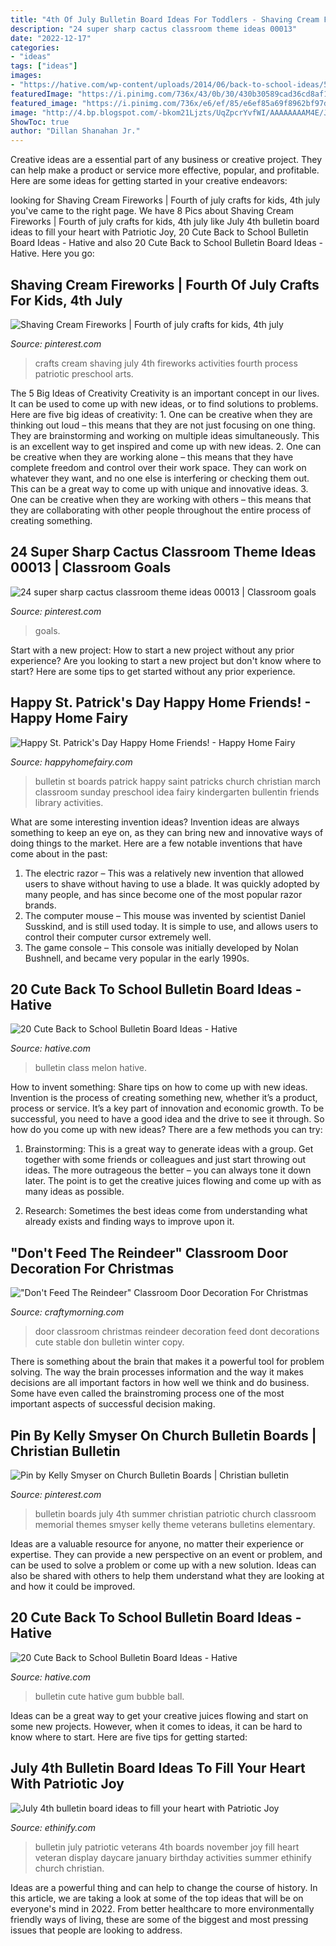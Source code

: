 ```yaml
---
title: "4th Of July Bulletin Board Ideas For Toddlers - Shaving Cream Fireworks"
description: "24 super sharp cactus classroom theme ideas 00013"
date: "2022-12-17"
categories:
- "ideas"
tags: ["ideas"]
images:
- "https://hative.com/wp-content/uploads/2014/06/back-to-school-ideas/5-our-class-in-one-in-a-melon.jpg"
featuredImage: "https://i.pinimg.com/736x/43/0b/30/430b30589cad36cd8af1da40ab651ea7.jpg"
featured_image: "https://i.pinimg.com/736x/e6/ef/85/e6ef85a69f8962bf97db58b9d09b11f9.jpg"
image: "http://4.bp.blogspot.com/-bkom21Ljzts/UqZpcrYvfWI/AAAAAAAAM4E/JYooP6FhCdI/s1600/reindeer-stable-classroom-door-decoration.png"
ShowToc: true
author: "Dillan Shanahan Jr."
---
```



Creative ideas are a essential part of any business or creative project. They can help make a product or service more effective, popular, and profitable. Here are some ideas for getting started in your creative endeavors:

	

		
looking for Shaving Cream Fireworks | Fourth of july crafts for kids, 4th july you've came to the right page. We have 8 Pics about Shaving Cream Fireworks | Fourth of july crafts for kids, 4th july like July 4th bulletin board ideas to fill your heart with Patriotic Joy, 20 Cute Back to School Bulletin Board Ideas - Hative and also 20 Cute Back to School Bulletin Board Ideas - Hative. Here you go:
		
    
## Shaving Cream Fireworks | Fourth Of July Crafts For Kids, 4th July

<img loading=lazy src="https://i.pinimg.com/originals/0f/08/ff/0f08ff32cd711512ea00a450cd7e27cc.jpg" onerror="this.onerror=null;this.src='https://tse4.mm.bing.net/th?id=OIP.IIwe4lD6x4ir1azkabmDMgHaQD&amp;pid=15.1';" alt="Shaving Cream Fireworks | Fourth of july crafts for kids, 4th july">

_Source: pinterest.com_

>crafts cream shaving july 4th fireworks activities fourth process patriotic preschool arts. 

	

The 5 Big Ideas of Creativity
Creativity is an important concept in our lives. It can be used to come up with new ideas, or to find solutions to problems. Here are five big ideas of creativity: 1. One can be creative when they are thinking out loud – this means that they are not just focusing on one thing. They are brainstorming and working on multiple ideas simultaneously. This is an excellent way to get inspired and come up with new ideas. 2. One can be creative when they are working alone – this means that they have complete freedom and control over their work space. They can work on whatever they want, and no one else is interfering or checking them out. This can be a great way to come up with unique and innovative ideas. 3. One can be creative when they are working with others – this means that they are collaborating with other people throughout the entire process of creating something.

    
## 24 Super Sharp Cactus Classroom Theme Ideas 00013 | Classroom Goals

<img loading=lazy src="https://i.pinimg.com/736x/e6/ef/85/e6ef85a69f8962bf97db58b9d09b11f9.jpg" onerror="this.onerror=null;this.src='https://tse4.mm.bing.net/th?id=OIP.KDJIf6psGbQOqOZE7hxItwHaHa&amp;pid=15.1';" alt="24 super sharp cactus classroom theme ideas 00013 | Classroom goals">

_Source: pinterest.com_

>goals. 

	

Start with a new project: How to start a new project without any prior experience?
Are you looking to start a new project but don't know where to start? Here are some tips to get started without any prior experience.

    
## Happy St. Patrick&#039;s Day Happy Home Friends! - Happy Home Fairy

<img loading=lazy src="http://happyhomefairy.com/wp-content/uploads/2011/03/img_73541.jpg" onerror="this.onerror=null;this.src='https://tse4.mm.bing.net/th?id=OIP.ZfTfvVhmK6cG1Juy8srI9QHaFj&amp;pid=15.1';" alt="Happy St. Patrick&#039;s Day Happy Home Friends! - Happy Home Fairy">

_Source: happyhomefairy.com_

>bulletin st boards patrick happy saint patricks church christian march classroom sunday preschool idea fairy kindergarten bullentin friends library activities. 

	

What are some interesting invention ideas?
Invention ideas are always something to keep an eye on, as they can bring new and innovative ways of doing things to the market. Here are a few notable inventions that have come about in the past: 
1. The electric razor – This was a relatively new invention that allowed users to shave without having to use a blade. It was quickly adopted by many people, and has since become one of the most popular razor brands. 
2. The computer mouse – This mouse was invented by scientist Daniel Susskind, and is still used today. It is simple to use, and allows users to control their computer cursor extremely well. 
3. The game console – This console was initially developed by Nolan Bushnell, and became very popular in the early 1990s.

    
## 20 Cute Back To School Bulletin Board Ideas - Hative

<img loading=lazy src="https://hative.com/wp-content/uploads/2014/06/back-to-school-ideas/5-our-class-in-one-in-a-melon.jpg" onerror="this.onerror=null;this.src='https://tse3.mm.bing.net/th?id=OIP.l9_XMYm6SkeVc0nXNGK1zAHaFj&amp;pid=15.1';" alt="20 Cute Back to School Bulletin Board Ideas - Hative">

_Source: hative.com_

>bulletin class melon hative. 

	

How to invent something: Share tips on how to come up with new ideas.
Invention is the process of creating something new, whether it’s a product, process or service. It’s a key part of innovation and economic growth. To be successful, you need to have a good idea and the drive to see it through.
So how do you come up with new ideas? There are a few methods you can try:

1. Brainstorming: This is a great way to generate ideas with a group. Get together with some friends or colleagues and just start throwing out ideas. The more outrageous the better – you can always tone it down later. The point is to get the creative juices flowing and come up with as many ideas as possible.

2. Research: Sometimes the best ideas come from understanding what already exists and finding ways to improve upon it.

    
## &quot;Don&#039;t Feed The Reindeer&quot; Classroom Door Decoration For Christmas

<img loading=lazy src="http://4.bp.blogspot.com/-bkom21Ljzts/UqZpcrYvfWI/AAAAAAAAM4E/JYooP6FhCdI/s1600/reindeer-stable-classroom-door-decoration.png" onerror="this.onerror=null;this.src='https://tse4.mm.bing.net/th?id=OIP.3YmuLhnvqPl04hwqicUM3gHaNr&amp;pid=15.1';" alt="&quot;Don&#039;t Feed The Reindeer&quot; Classroom Door Decoration For Christmas">

_Source: craftymorning.com_

>door classroom christmas reindeer decoration feed dont decorations cute stable don bulletin winter copy. 

	

There is something about the brain that makes it a powerful tool for problem solving. The way the brain processes information and the way it makes decisions are all important factors in how well we think and do business. Some have even called the brainstroming process one of the most important aspects of successful decision making.

    
## Pin By Kelly Smyser On Church Bulletin Boards | Christian Bulletin

<img loading=lazy src="https://i.pinimg.com/736x/43/0b/30/430b30589cad36cd8af1da40ab651ea7.jpg" onerror="this.onerror=null;this.src='https://tse2.mm.bing.net/th?id=OIP.WEFrS3weKkxw3vUQVD3ukwHaJ3&amp;pid=15.1';" alt="Pin by Kelly Smyser on Church Bulletin Boards | Christian bulletin">

_Source: pinterest.com_

>bulletin boards july 4th summer christian patriotic church classroom memorial themes smyser kelly theme veterans bulletins elementary. 

	

Ideas are a valuable resource for anyone, no matter their experience or expertise. They can provide a new perspective on an event or problem, and can be used to solve a problem or come up with a new solution. Ideas can also be shared with others to help them understand what they are looking at and how it could be improved.

    
## 20 Cute Back To School Bulletin Board Ideas - Hative

<img loading=lazy src="https://hative.com/wp-content/uploads/2014/06/back-to-school-ideas/6-have-a-ball-bubble-gum-bulletin-board.jpg" onerror="this.onerror=null;this.src='https://tse4.mm.bing.net/th?id=OIP.xoX9Lg3SMgnNJPYL5DxuCwHaE8&amp;pid=15.1';" alt="20 Cute Back to School Bulletin Board Ideas - Hative">

_Source: hative.com_

>bulletin cute hative gum bubble ball. 

	

Ideas can be a great way to get your creative juices flowing and start on some new projects. However, when it comes to ideas, it can be hard to know where to start. Here are five tips for getting started: 

    
## July 4th Bulletin Board Ideas To Fill Your Heart With Patriotic Joy

<img loading=lazy src="https://i.pinimg.com/originals/14/23/7d/14237d68ee3ff19138dcbf8ada96a64d.jpg" onerror="this.onerror=null;this.src='https://tse2.mm.bing.net/th?id=OIP.pAtGLrKcBxDfGKxmF_2YCAHaFj&amp;pid=15.1';" alt="July 4th bulletin board ideas to fill your heart with Patriotic Joy">

_Source: ethinify.com_

>bulletin july patriotic veterans 4th boards november joy fill heart veteran display daycare january birthday activities summer ethinify church christian. 

	

Ideas are a powerful thing and can help to change the course of history. In this article, we are taking a look at some of the top ideas that will be on everyone's mind in 2022. From better healthcare to more environmentally friendly ways of living, these are some of the biggest and most pressing issues that people are looking to address.

